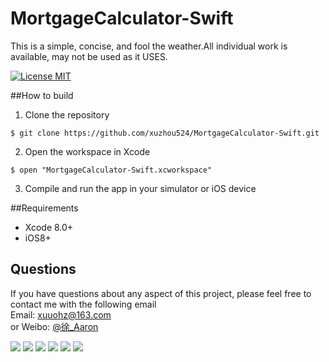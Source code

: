 # MortgageCalculator-Swift
This is a simple, concise, and fool the weather.All individual work is available, may not be used as it USES.

[![License MIT](https://img.shields.io/badge/license-MIT-green.svg?style=flat)](https://raw.githubusercontent.com/xuzhou524/MortgageCalculator-Swift/master/LICENSE)

##How to build
1)  Clone the repository
```
$ git clone https://github.com/xuzhou524/MortgageCalculator-Swift.git
```
2) Open the workspace in Xcode
```
$ open "MortgageCalculator-Swift.xcworkspace"
```
3) Compile and run the app in your simulator or iOS device

##Requirements
* Xcode 8.0+
* iOS8+

## Questions
If you have questions about any aspect of this project, please feel free to contact me with the following email
<br/>Email: xuuohz@163.com
<br/>or Weibo: <a href = 'http://weibo.com/u/2305459493' >@徐_Aaron</a>
<br/>

![](http://ww4.sinaimg.cn/large/0060lm7Tgw1f6nna5v24jj30af0ijq42.jpg)
![](http://ww3.sinaimg.cn/large/0060lm7Tgw1f5z0e88a03j30af0ij3zw.jpg)
![](http://ww2.sinaimg.cn/large/0060lm7Tgw1f5z0e7wel5j30af0ij3yy.jpg)
![](http://ww1.sinaimg.cn/large/0060lm7Tgw1f5z0e83yrsj30af0ijjsj.jpg)
![](http://ww1.sinaimg.cn/large/0060lm7Tgw1f5z0e81x7bj30af0ijt94.jpg)
![](http://ww4.sinaimg.cn/large/0060lm7Tgw1f5z0e8a6mkj30af0ijt9b.jpg)

<br/>

